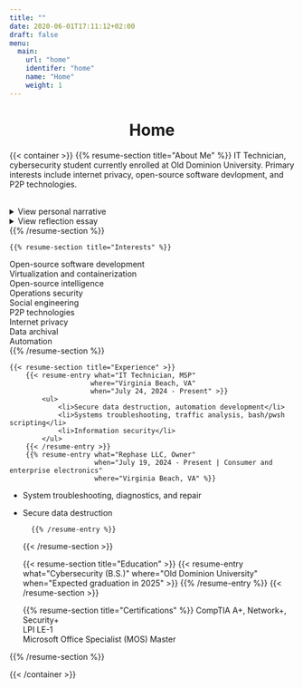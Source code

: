 ```yaml
---
title: ""
date: 2020-06-01T17:11:12+02:00
draft: false
menu:
  main:
    url: "home"
    identifer: "home"
    name: "Home"
    weight: 1
---
```

<!--
Programming: Go, Javascript, Python, C#
Markup/styling: HTML, CSS, MD  
-->

<h1 style="text-align: center">Home</h1>



{{< container >}}
    {{% resume-section title="About Me" %}}
IT Technician, cybersecurity student currently enrolled at Old Dominion University. Primary interests include internet privacy, open-source software devlopment, and P2P technologies. 
<br><br>
<details>
  <summary>View personal narrative</summary>

  {{< pdfReader "IDS493_EmilssonAtticus_Narrative.pdf" >}}
</details>
<details>
<summary>View reflection essay</summary>

  {{< pdfReader "IDS493_EmilssonAtticus_Reflection.pdf" >}}
</details>
    {{% /resume-section %}}

    {{% resume-section title="Interests" %}}
<span>Open-source software development<br>
Virtualization and containerization<br>
Open-source intelligence<br>
Operations security<br>
Social engineering<br>
P2P technologies<br>
Internet privacy<br>
Data archival<br>
Automation<br>
</span>
    {{% /resume-section %}}
    
    {{< resume-section title="Experience" >}}
        {{< resume-entry what="IT Technician, MSP"
                        where="Virginia Beach, VA"
                        when="July 24, 2024 - Present" >}}
            <ul>
                <li>Secure data destruction, automation development</li>
                <li>Systems troubleshooting, traffic analysis, bash/pwsh scripting</li>
                <li>Information security</li>
            </ul>
        {{< /resume-entry >}}
        {{% resume-entry what="Rephase LLC, Owner"
                         when="July 19, 2024 - Present | Consumer and enterprise electronics"
                         where="Virginia Beach, VA" %}}
* System troubleshooting, diagnostics, and repair
* Secure data destruction

        {{% /resume-entry %}}

    {{< /resume-section >}}

    {{< resume-section title="Education" >}}
        {{< resume-entry what="Cybersecurity (B.S.)"
                        where="Old Dominion University"
                        when="Expected graduation in 2025" >}}
        {{% /resume-entry %}}
    {{< /resume-section >}}
    
    {{% resume-section title="Certifications" %}}
<span>CompTIA A+, Network+, Security+<br>
LPI LE-1<br>
Microsoft Office Specialist (MOS) Master<br>
</span>
    {{% /resume-section %}}

{{< /container >}}